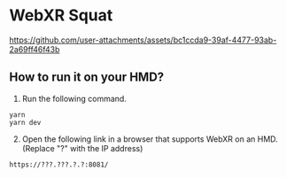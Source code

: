 # WebXR Squat


https://github.com/user-attachments/assets/bc1ccda9-39af-4477-93ab-2a69ff46f43b


## How to run it on your HMD?

1. Run the following command.

```
yarn
yarn dev
```

2.  Open the following link in a browser that supports WebXR on an HMD.(Replace "?" with the IP address)

`https://???.???.?.?:8081/`
